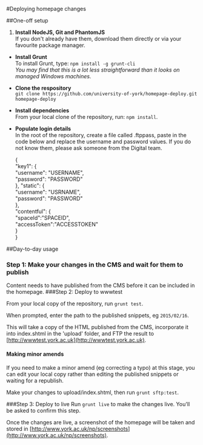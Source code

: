 #Deploying homepage changes

##One-off setup
1. __Install NodeJS, Git and PhantomJS__  
If you don't already have them, download them directly or via your favourite package manager.
* __Install Grunt__  
To install Grunt, type:
`npm install -g grunt-cli`  
*You may find that this is a lot less straightforward than it looks on managed Windows machines.*
* __Clone the respository__  
`git clone https://github.com/university-of-york/homepage-deploy.git homepage-deploy`
* __Install dependencies__  
From your local clone of the repository, run:
`npm install`.
* __Populate login details__  
In the root of the repository, create a file called .ftppass, paste in the code below and replace the username and password values. If you do not know them, please ask someone from the Digital team.

    {  
      "key1": {  
        "username": "USERNAME",  
        "password": "PASSWORD"  
      },
      "static": {  
        "username": "USRNAME",  
        "password": "PASSWORD"  
      },  
      "contentful": {  
        "spaceId":"SPACEID",  
        "accessToken":"ACCESSTOKEN"  
      }  
    }

##Day-to-day usage
### Step 1: Make your changes in the CMS and wait for them to publish
Content needs to have published from the CMS before it can be included in the homepage.
###Step 2: Deploy to wwwtest

From your local copy of the repository, run `grunt test`.

When prompted, enter the path to the published snippets, eg `2015/02/16`.

This will take a copy of the HTML published from the CMS, incorporate it into index.shtml in the 'upload' folder, and FTP the result to [http://wwwtest.york.ac.uk](http://wwwtest.york.ac.uk).

#### Making minor amends
If you need to make a minor amend (eg correcting a typo) at this stage, you can edit your local copy rather than editing the published snippets or waiting for a republish.

Make your changes to upload/index.shtml, then run `grunt sftp:test`.


###Step 3: Deploy to live
Run `grunt live` to make the changes live. You'll be asked to confirm this step.

Once the changes are live, a screenshot of the homepage will be taken and stored in [http://www.york.ac.uk/np/screenshots](http://www.york.ac.uk/np/screenshots).
